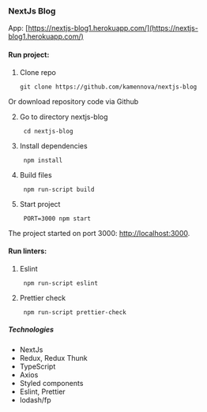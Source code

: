 ### NextJs Blog

App: [https://nextjs-blog1.herokuapp.com/](https://nextjs-blog1.herokuapp.com/)

#### Run project:

1. Clone repo

       git clone https://github.com/kamennova/nextjs-blog

Or download repository code via Github

2. Go to directory nextjs-blog

        cd nextjs-blog
        
3. Install dependencies

        npm install
        
4. Build files

        npm run-script build
        
5. Start project

        PORT=3000 npm start
        
The project started on port 3000: [http://localhost:3000]( http://localhost:3000).
        
#### Run linters:

1. Eslint

        npm run-script eslint
        
2. Prettier check

        npm run-script prettier-check

##### Technologies
* NextJs
* Redux, Redux Thunk
* TypeScript
* Axios
* Styled components
* Eslint, Prettier
* lodash/fp
